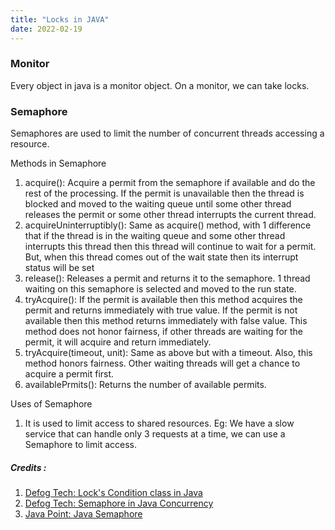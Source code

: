 ```yaml
---
title: "Locks in JAVA"
date: 2022-02-19
---
```


### Monitor
Every object in java is a monitor object. On a monitor, we can take locks.

### Semaphore
Semaphores are used to limit the number of concurrent threads accessing a resource.  

Methods in Semaphore
1. acquire(): Acquire a permit from the semaphore if available and do the rest of the processing. If the permit is unavailable then the thread is blocked and moved to the waiting queue until some other thread releases the permit or some other thread interrupts the current thread.
2. acquireUninterruptibly(): Same as acquire() method, with 1 difference that if the thread is in the waiting queue and some other thread interrupts this thread then this thread will continue to wait for a permit. But, when this thread comes out of the wait state then its interrupt status will be set
3. release(): Releases a permit and returns it to the semaphore. 1 thread waiting on this semaphore is selected and moved to the run state.
4. tryAcquire(): If the permit is available then this method acquires the permit and returns immediately with true value. If the permit is not available then this method returns immediately with false value. This method does not honor fairness, if other threads are waiting for the permit, it will acquire and return immediately.
5. tryAcquire(timeout, unit): Same as above but with a timeout. Also, this method honors fairness. Other waiting threads will get a chance to acquire a permit first.
6. availablePrmits(): Returns the number of available permits.

Uses of Semaphore
1. It is used to limit access to shared resources. Eg: We have a slow service that can handle only 3 requests at a time, we can use a Semaphore to limit access.

##### Credits :  
1. [Defog Tech: Lock's Condition class in Java](https://www.youtube.com/watch?v=N0mMm5PF5Ow&list=PLhfHPmPYPPRk6yMrcbfafFGSbE2EPK_A6&index=10)
2. [Defog Tech: Semaphore in Java Concurrency](https://www.youtube.com/watch?v=shH38znT_sQ)
3. [Java Point: Java Semaphore](https://www.javatpoint.com/java-semaphore)
